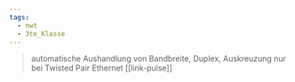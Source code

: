 ```yaml
---
tags:
  - nwt
  - 3te_Klasse
---
```

> automatische Aushandlung von Bandbreite, Duplex, Auskreuzung
> nur bei Twisted Pair Ethernet
> [[link-pulse]]